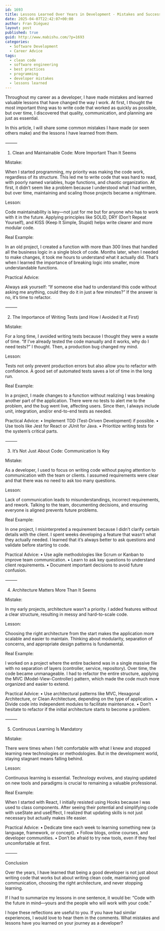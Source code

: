 ```yaml
---
id: 1693
title: Lessons Learned Over Years in Development - Mistakes and Successes
date: 2025-04-07T22:42:07+00:00
author: Fran Diéguez
layout: post
published: true
guid: http://www.mabishu.com/?p=1693
categories:
  - Software Development
  - Career Advice
tags:
  - clean code
  - software engineering
  - best practices
  - programming
  - developer mistakes
  - lessons learned
---
```

Throughout my career as a developer, I have made mistakes and learned valuable lessons that have changed the way I work. At first, I thought the most important thing was to write code that worked as quickly as possible, but over time, I discovered that quality, communication, and planning are just as essential.

In this article, I will share some common mistakes I have made (or seen others make) and the lessons I have learned from them.

⸻

1. Clean and Maintainable Code: More Important Than It Seems

Mistake:

When I started programming, my priority was making the code work, regardless of its structure. This led me to write code that was hard to read, with poorly named variables, huge functions, and chaotic organization. At first, it didn’t seem like a problem because I understood what I had written, but over time, maintaining and scaling those projects became a nightmare.

Lesson:

Code maintainability is key—not just for me but for anyone who has to work with it in the future. Applying principles like SOLID, DRY (Don’t Repeat Yourself), and KISS (Keep It Simple, Stupid) helps write clearer and more modular code.

Real Example:

In an old project, I created a function with more than 300 lines that handled all the business logic in a single block of code. Months later, when I needed to make changes, it took me hours to understand what it actually did. That’s when I learned the importance of breaking logic into smaller, more understandable functions.

Practical Advice:

Always ask yourself: “If someone else had to understand this code without asking me anything, could they do it in just a few minutes?” If the answer is no, it’s time to refactor.

⸻

2. The Importance of Writing Tests (and How I Avoided It at First)

Mistake:

For a long time, I avoided writing tests because I thought they were a waste of time. “If I’ve already tested the code manually and it works, why do I need tests?” I thought. Then, a production bug changed my mind.

Lesson:

Tests not only prevent production errors but also allow you to refactor with confidence. A good set of automated tests saves a lot of time in the long run.

Real Example:

In a project, I made changes to a function without realizing I was breaking another part of the application. There were no tests to alert me to the problem, and the bug went live, affecting users. Since then, I always include unit, integration, and/or end-to-end tests as needed.

Practical Advice:
	•	Implement TDD (Test-Driven Development) if possible.
	•	Use tools like Jest for React or JUnit for Java.
	•	Prioritize writing tests for the system’s critical parts.

⸻

3. It’s Not Just About Code: Communication Is Key

Mistake:

As a developer, I used to focus on writing code without paying attention to communication with the team or clients. I assumed requirements were clear and that there was no need to ask too many questions.

Lesson:

Lack of communication leads to misunderstandings, incorrect requirements, and rework. Talking to the team, documenting decisions, and ensuring everyone is aligned prevents future problems.

Real Example:

In one project, I misinterpreted a requirement because I didn’t clarify certain details with the client. I spent weeks developing a feature that wasn’t what they actually needed. I learned that it’s always better to ask questions and validate before starting to code.

Practical Advice:
	•	Use agile methodologies like Scrum or Kanban to improve team communication.
	•	Learn to ask key questions to understand client requirements.
	•	Document important decisions to avoid future confusion.

⸻

4. Architecture Matters More Than It Seems

Mistake:

In my early projects, architecture wasn’t a priority. I added features without a clear structure, resulting in messy and hard-to-scale code.

Lesson:

Choosing the right architecture from the start makes the application more scalable and easier to maintain. Thinking about modularity, separation of concerns, and appropriate design patterns is fundamental.

Real Example:

I worked on a project where the entire backend was in a single massive file with no separation of layers (controller, service, repository). Over time, the code became unmanageable. I had to refactor the entire structure, applying the MVC (Model-View-Controller) pattern, which made the code much more organized and easier to extend.

Practical Advice:
	•	Use architectural patterns like MVC, Hexagonal Architecture, or Clean Architecture, depending on the type of application.
	•	Divide code into independent modules to facilitate maintenance.
	•	Don’t hesitate to refactor if the initial architecture starts to become a problem.

⸻

5. Continuous Learning Is Mandatory

Mistake:

There were times when I felt comfortable with what I knew and stopped learning new technologies or methodologies. But in the development world, staying stagnant means falling behind.

Lesson:

Continuous learning is essential. Technology evolves, and staying updated on new tools and paradigms is crucial to remaining a valuable professional.

Real Example:

When I started with React, I initially resisted using Hooks because I was used to class components. After seeing their potential and simplifying code with useState and useEffect, I realized that updating skills is not just necessary but actually makes life easier.

Practical Advice:
	•	Dedicate time each week to learning something new (a language, framework, or concept).
	•	Follow blogs, online courses, and developer communities.
	•	Don’t be afraid to try new tools, even if they feel uncomfortable at first.

⸻

Conclusion

Over the years, I have learned that being a good developer is not just about writing code that works but about writing clean code, maintaining good communication, choosing the right architecture, and never stopping learning.

If I had to summarize my lessons in one sentence, it would be:
“Code with the future in mind—yours and the people who will work with your code.”

I hope these reflections are useful to you. If you have had similar experiences, I would love to hear them in the comments. What mistakes and lessons have you learned on your journey as a developer?
</div>
